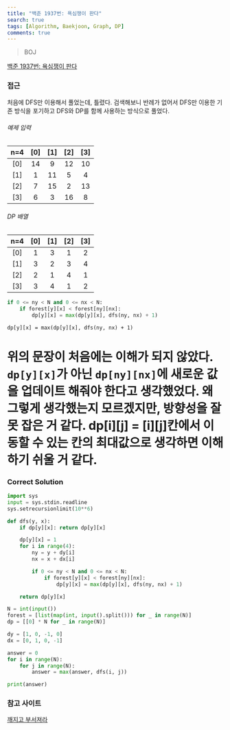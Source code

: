 ```yaml
---
title: "백준 1937번: 욕심쟁이 판다"
search: true
tags: [Algorithm, Baekjoon, Graph, DP]
comments: true
---
```


> BOJ

[백준 1937번: 욕심쟁이 판다](https://www.acmicpc.net/problem/1937)

### 접근

처음에 DFS만 이용해서 풀었는데, 틀렸다. 검색해보니 반례가 없어서 DFS만 이용한 기존 방식을 포기하고 DFS와 DP를 함께 사용하는 방식으로 풀었다.

###### 예제 입력

| n=4 | [0] | [1] | [2] | [3] |
| :-: | :-: | :-: | :-: | :-: |
| [0] | 14  |  9  | 12  | 10  |
| [1] |  1  | 11  |  5  |  4  |
| [2] |  7  | 15  |  2  | 13  |
| [3] |  6  |  3  | 16  |  8  |

###### DP 배열

| n=4 | [0] | [1] | [2] | [3] |
| :-: | :-: | :-: | :-: | :-: |
| [0] |  1  |  3  |  1  |  2  |
| [1] |  3  |  2  |  3  |  4  |
| [2] |  2  |  1  |  4  |  1  |
| [3] |  3  |  4  |  1  |  2  |

```python
if 0 <= ny < N and 0 <= nx < N:
    if forest[y][x] < forest[ny][nx]:
        dp[y][x] = max(dp[y][x], dfs(ny, nx) + 1)
```

`dp[y][x] = max(dp[y][x], dfs(ny, nx) + 1)`

# 위의 문장이 처음에는 이해가 되지 않았다. `dp[y][x]`가 아닌 `dp[ny][nx]`에 새로운 값을 업데이트 해줘야 한다고 생각했었다. 왜 그렇게 생각했는지 모르겠지만, 방향성을 잘못 잡은 거 같다. <strong>dp[i][j] = [i][j]칸에서 이동할 수 있는 칸의 최대값</strong>으로 생각하면 이해하기 쉬울 거 같다.

### Correct Solution

```python
import sys
input = sys.stdin.readline
sys.setrecursionlimit(10**6)

def dfs(y, x):
    if dp[y][x]: return dp[y][x]

    dp[y][x] = 1
    for i in range(4):
        ny = y + dy[i]
        nx = x + dx[i]

        if 0 <= ny < N and 0 <= nx < N:
            if forest[y][x] < forest[ny][nx]:
                dp[y][x] = max(dp[y][x], dfs(ny, nx) + 1)

    return dp[y][x]

N = int(input())
forest = [list(map(int, input().split())) for _ in range(N)]
dp = [[0] * N for _ in range(N)]

dy = [1, 0, -1, 0]
dx = [0, 1, 0, -1]

answer = 0
for i in range(N):
    for j in range(N):
        answer = max(answer, dfs(i, j))

print(answer)
```

### 참고 사이트

[깨지고 부서져라](https://pacific-ocean.tistory.com/422)
